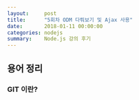 ```yaml
---
layout:     post
title:      "5회차 ODM 다뤄보기 및 Ajax 사용"
date:       2018-01-11 00:00:00
categories: nodejs
summary:    Node.js 강의 후기
---
```


## 용어 정리

### GIT 이란?
 
